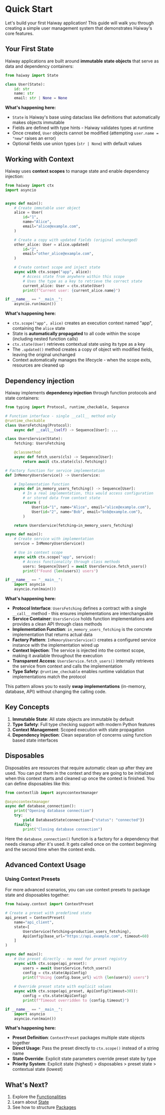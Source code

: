 # Quick Start

Let's build your first Haiway application! This guide will walk you through creating a simple user management system that demonstrates Haiway's core features.

## Your First State

Haiway applications are built around **immutable state objects** that serve as data and dependency containers:

```python
from haiway import State

class User(State):
    id: str
    name: str
    email: str | None = None
```

**What's happening here:**

- `State` is Haiway's base using dataclass like definitions that automatically makes objects immutable
- Fields are defined with type hints - Haiway validates types at runtime
- Once created, `User` objects cannot be modified (attempting `user.name = "new"` raises an error)
- Optional fields use union types (`str | None`) with default values

## Working with Context

Haiway uses **context scopes** to manage state and enable dependency injection:

```python
from haiway import ctx
import asyncio


async def main():
    # Create immutable user object
    alice = User(
        id="1",
        name="Alice",
        email="alice@example.com",
    )

    # Create a copy with updated fields (original unchanged)
    other_alice: User = alice.updated(
        id="2",
        email="other_alice@example.com",
    )

    # Create context scope and inject state
    async with ctx.scope("app", alice):
        # Access state from anywhere within this scope
        # Uses the type as a key to retrieve the correct state
        current_alice: User = ctx.state(User)
        print(f"Current user: {current_alice.name}")

if __name__ == "__main__":
    asyncio.run(main())
```

**What's happening here:**

- `ctx.scope("app", alice)` creates an execution context named "app", containing the `alice` state
- State is **automatically propagated** to all code within the scope (including nested function calls)
- `ctx.state(User)` retrieves contextual state using its type as a key
- The `.updated()` method creates a copy of object with modified fields, leaving the original unchanged
- Context automatically manages the lifecycle - when the scope exits, resources are cleaned up

## Dependency injection

Haiway implements **dependency injection** through function protocols and state containers:

```python
from typing import Protocol, runtime_checkable, Sequence

# Function interface - single __call__ method only
@runtime_checkable
class UsersFetching(Protocol):
    async def __call__(self) -> Sequence[User]: ...

class UsersService(State):
    fetching: UsersFetching

    @classmethod
    async def fetch_users(cls) -> Sequence[User]:
        return await ctx.state(cls).fetching()

# Factory function for service implementation
def InMemoryUsersService() -> UsersService:

    # Implementation function
    async def in_memory_users_fetching() -> Sequence[User]:
        # In a real implementation, this would access configuration
        # or stored data from context state
        return (
            User(id="1", name="Alice", email="alice@example.com"),
            User(id="2", name="Bob", email="bob@example.com"),
        )

    return UsersService(fetching=in_memory_users_fetching)

async def main():
    # Create service with implementation
    service = InMemoryUsersService()

    # Use in context scope
    async with ctx.scope("app", service):
        # Access functionality through class methods
        users: Sequence[User] = await UsersService.fetch_users()
        print(f"Found {len(users)} users")

if __name__ == "__main__":
    import asyncio
    asyncio.run(main())
```

**What's happening here:**

- **Protocol Interface**: `UsersFetching` defines a contract with a single `__call__` method - this ensures implementations are interchangeable
- **Service Container**: `UsersService` holds function implementations and provides a clean API through class methods
- **Implementation Function**: `in_memory_users_fetching` is the concrete implementation that returns actual data
- **Factory Pattern**: `InMemoryUsersService()` creates a configured service instance with the implementation wired up
- **Context Injection**: The service is injected into the context scope, making it available throughout the execution
- **Transparent Access**: `UsersService.fetch_users()` internally retrieves the service from context and calls the implementation
- **Type Safety**: `@runtime_checkable` enables runtime validation that implementations match the protocol

This pattern allows you to easily **swap implementations** (in-memory, database, API) without changing the calling code.

## Key Concepts

1. **Immutable State**: All state objects are immutable by default
2. **Type Safety**: Full type checking support with modern Python features
3. **Context Management**: Scoped execution with state propagation
4. **Dependency Injection**: Clean separation of concerns using function based state interfaces

## Disposables

Disposables are resources that require automatic clean up after they are used. You can put
them in the context and they are going to be initialized when this context starts and cleaned
up once the context is finished. You can define disposables like this:

```python
from contextlib import asynccontextmanager

@asynccontextmanager
async def database_connection():
    print("Opening database connection")
    try:
        yield DatabaseState(connection={"status": "connected"})
    finally:
        print("Closing database connection")
```

Here the `database_connection()` function is a factory for a dependency that needs cleanup after
it's used. It gets called once on the context beginning and the second time when the context ends.

## Advanced Context Usage

### Using Context Presets

For more advanced scenarios, you can use context presets to package state and disposables together:

```python
from haiway.context import ContextPreset

# Create a preset with predefined state
api_preset = ContextPreset(
    name="api_client",
    state=[
        UsersService(fetching=production_users_fetching),
        ApiConfig(base_url="https://api.example.com", timeout=60)
    ]
)

async def main():
    # Use preset directly - no need for preset registry
    async with ctx.scope(api_preset):
        users = await UsersService.fetch_users()
        config = ctx.state(ApiConfig)
        print(f"Using {config.base_url} with {len(users)} users")
    
    # Override preset state with explicit values
    async with ctx.scope(api_preset, ApiConfig(timeout=30)):
        config = ctx.state(ApiConfig)
        print(f"Timeout overridden to {config.timeout}")

if __name__ == "__main__":
    import asyncio
    asyncio.run(main())
```

**What's happening here:**

- **Preset Definition**: `ContextPreset` packages multiple state objects together
- **Direct Usage**: Pass the preset directly to `ctx.scope()` instead of a string name
- **State Override**: Explicit state parameters override preset state by type
- **Priority System**: Explicit state (highest) > disposables > preset state > contextual state (lowest)

## What's Next?

1. Explore the [Functionalities](../guides/functionalities.md)
2. Learn about [State](../guides/state.md)
3. See how to structure [Packages](../guides/packages.md)
